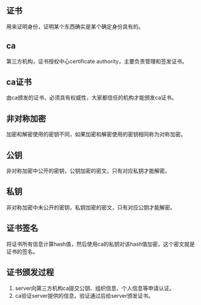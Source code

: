 
## 证书

用来证明身份，证明某个东西确实是某个确定身份具有的。

## ca

第三方机构，证书授权中心certificate authority，主要负责管理和签发证书。

## ca证书

由ca颁发的证书，必须具有权威性，大家都信任的机构才能颁发ca证书。

## 非对称加密

加密和解密使用的密钥不同，如果加密和解密使用的密钥相同称为对称加密。

## 公钥

非对称加密中公开的密钥，公钥加密的密文，只有对应私钥才能解密。

## 私钥

非对称加密中未公开的密钥，私钥加密的密文，只有对应公钥才能解密。

## 证书签名

将证书所有信息计算hash值，然后使用ca的私钥对该hash值加密，这个密文就是证书的签名。

## 证书颁发过程

1. server向第三方机构ca提交公钥、组织信息、个人信息等申请认证。
2. ca验证server提供的信息，验证通过后给server颁发证书。